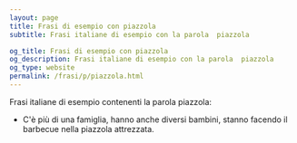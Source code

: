 ```yaml
---
layout: page
title: Frasi di esempio con piazzola 
subtitle: Frasi italiane di esempio con la parola  piazzola

og_title: Frasi di esempio con piazzola 
og_description: Frasi italiane di esempio con la parola  piazzola
og_type: website
permalink: /frasi/p/piazzola.html
---
```


Frasi italiane di esempio contenenti la parola piazzola:


- C'è più di una famiglia, hanno anche diversi bambini, stanno facendo il barbecue nella piazzola attrezzata.
